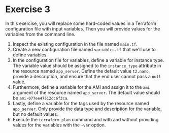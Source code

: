 # Exercise 3

In this exercise, you will replace some hard-coded values in a Terraform configuration file with input variables. Then you will provide values for the variables from the command line.

1. Inspect the existing configuration in the file named `main.tf`.
2. Create a new configuration file named `variables.tf` that we'll use to define variables.
3. In the configuration file for variables, define a variable for instance type. The variable value should be assigned to the `instance_type` attribute in the resource named `app_server`. Define the default value `t2.nano`, provide a description, and ensure that the end user cannot pass a `null` value.
4. Furthermore, define a variable for the AMI and assign it to the `ami` argument of the resource named `app_server`. The default value should be `ami-077ee47512dc6f3ca`.
5. Lastly, define a variable for the tags used by the resource named `app_server`. Only provide the data type and description for the variable, but no default values.
6. Execute the `terraform plan` command and with and without providing values for the variables with the `-var` option.